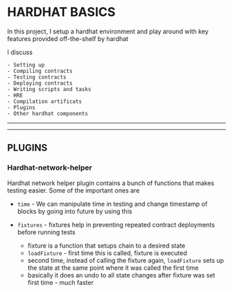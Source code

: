 # HARDHAT BASICS

In this project, I setup a hardhat environment and play around with key features provided off-the-shelf by hardhat

I discuss

    - Setting up
    - Compiling contracts
    - Testing contracts
    - Deploying contracts
    - Writing scripts and tasks
    - HRE
    - Compilation artificats
    - Plugins
    - Other hardhat components

---






***








## PLUGINS

### Hardhat-network-helper

Hardhat network helper plugin contains a bunch of functions that makes testing easier. Some of the important ones are


- `time` - We can manipulate time in testing and change timestamp of blocks by going into future by using this 


- `fixtures` - fixtures help in preventing repeated contract deployments before running tests

    - fixture is a function that setups chain to a desired state
    - `loadFixture` - first time this is called, fixture is executed
    - second time, instead of calling the fixture again, `loadFixture` sets up the state at the same point where it was called the first time
    - basically it does an undo to all state changes after fixture was set first time - much faster 


